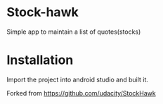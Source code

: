# Stock-hawk

Simple app to maintain a list of quotes(stocks)

# Installation

Import the project into android studio and built it.

Forked from https://github.com/udacity/StockHawk
